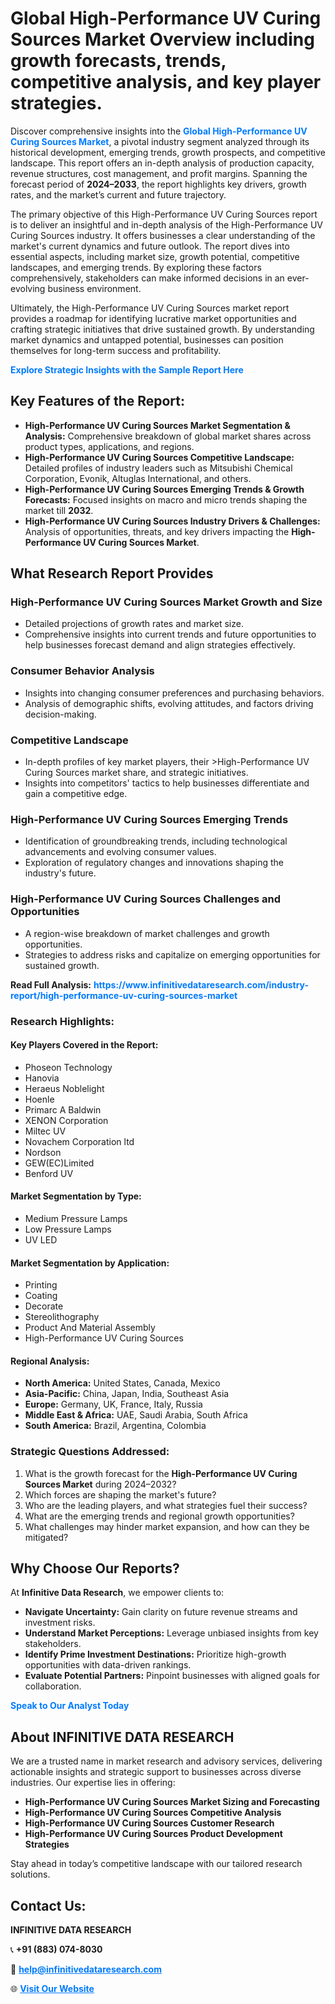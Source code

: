 <h1>Global High-Performance UV Curing Sources Market Overview including growth forecasts, trends, competitive analysis, and key player strategies.</h1>
<p>
Discover comprehensive insights into the 
<a href="https://www.infinitivedataresearch.com/industry-report/high-performance-uv-curing-sources-market" rel="dofollow" style="color: #007BFF; text-decoration: none;"><strong>Global High-Performance UV Curing Sources Market</strong></a>, a pivotal industry segment analyzed through its historical development, emerging trends, growth prospects, and competitive landscape. This report offers an in-depth analysis of production capacity, revenue structures, cost management, and profit margins. Spanning the forecast period of <strong>2024–2033</strong>, the report highlights key drivers, growth rates, and the market’s current and future trajectory.
</p>
<p>
The primary objective of this High-Performance UV Curing Sources report is to deliver an insightful and in-depth analysis of the High-Performance UV Curing Sources industry. It offers businesses a clear understanding of the market's current dynamics and future outlook. The report dives into essential aspects, including market size, growth potential, competitive landscapes, and emerging trends. By exploring these factors comprehensively, stakeholders can make informed decisions in an ever-evolving business environment.
</p>
<p>
Ultimately, the High-Performance UV Curing Sources market report provides a roadmap for identifying lucrative market opportunities and crafting strategic initiatives that drive sustained growth. By understanding market dynamics and untapped potential, businesses can position themselves for long-term success and profitability.
</p>
<p>
<a href="https://www.infinitivedataresearch.com/request-sample/reportId=111027" style="color: #007BFF; text-decoration: none;"><strong>Explore Strategic Insights with the Sample Report Here</strong></a>
</p>

<h2>Key Features of the Report:</h2>
<ul>
<li><strong>High-Performance UV Curing Sources Market Segmentation & Analysis:</strong> Comprehensive breakdown of global market shares across product types, applications, and regions.</li>
<li><strong>High-Performance UV Curing Sources Competitive Landscape:</strong> Detailed profiles of industry leaders such as Mitsubishi Chemical Corporation, Evonik, Altuglas International, and others.</li>
<li><strong>High-Performance UV Curing Sources Emerging Trends & Growth Forecasts:</strong> Focused insights on macro and micro trends shaping the market till <strong>2032</strong>.</li>
<li><strong>High-Performance UV Curing Sources Industry Drivers & Challenges:</strong> Analysis of opportunities, threats, and key drivers impacting the <strong>High-Performance UV Curing Sources Market</strong>.</li>
</ul>

<h2>What Research Report Provides</h2>
<h3>High-Performance UV Curing Sources Market Growth and Size</h3>
<ul>
<li>Detailed projections of growth rates and market size.</li>
<li>Comprehensive insights into current trends and future opportunities to help businesses forecast demand and align strategies effectively.</li>
</ul>

<h3>Consumer Behavior Analysis</h3>
<ul>
<li>Insights into changing consumer preferences and purchasing behaviors.</li>
<li>Analysis of demographic shifts, evolving attitudes, and factors driving decision-making.</li>
</ul>

<h3>Competitive Landscape</h3>
<ul>
<li>In-depth profiles of key market players, their >High-Performance UV Curing Sources market share, and strategic initiatives.</li>
<li>Insights into competitors' tactics to help businesses differentiate and gain a competitive edge.</li>
</ul>

<h3>High-Performance UV Curing Sources Emerging Trends</h3>
<ul>
<li>Identification of groundbreaking trends, including technological advancements and evolving consumer values.</li>
<li>Exploration of regulatory changes and innovations shaping the industry's future.</li>
</ul>

<h3>High-Performance UV Curing Sources Challenges and Opportunities</h3>
<ul>
<li>A region-wise breakdown of market challenges and growth opportunities.</li>
<li>Strategies to address risks and capitalize on emerging opportunities for sustained growth.</li>
</ul>
<p><strong>Read Full Analysis:</strong> <a href="https://www.infinitivedataresearch.com/industry-report/high-performance-uv-curing-sources-market" rel="dofollow" style="color: #007BFF; text-decoration: none;"><strong>https://www.infinitivedataresearch.com/industry-report/high-performance-uv-curing-sources-market</strong></a></p>
<h3>Research Highlights:</h3>
<h4>Key Players Covered in the Report:</h4>
<ul><li>Phoseon Technology</li><li>Hanovia</li><li>Heraeus Noblelight</li><li>Hoenle</li><li>Primarc A Baldwin</li><li>XENON Corporation</li><li>Miltec UV</li><li>Novachem Corporation ltd</li><li>Nordson</li><li>GEW(EC)Limited</li><li>Benford UV</li></ul>
<h4>Market Segmentation by Type:</h4>
<ul><li>Medium Pressure Lamps</li><li>Low Pressure Lamps</li><li>UV LED</li></ul>
<h4>Market Segmentation by Application:</h4>
<ul><li>Printing</li><li>Coating</li><li>Decorate</li><li>Stereolithography</li><li>Product And Material Assembly</li><li>High-Performance UV Curing Sources</li></ul>

<h4>Regional Analysis:</h4>
<ul>
<li><strong>North America:</strong> United States, Canada, Mexico</li>
<li><strong>Asia-Pacific:</strong> China, Japan, India, Southeast Asia</li>
<li><strong>Europe:</strong> Germany, UK, France, Italy, Russia</li>
<li><strong>Middle East & Africa:</strong> UAE, Saudi Arabia, South Africa</li>
<li><strong>South America:</strong> Brazil, Argentina, Colombia</li>
</ul>

<h3>Strategic Questions Addressed:</h3>
<ol>
<li>What is the growth forecast for the <strong>High-Performance UV Curing Sources Market</strong> during 2024–2032?</li>
<li>Which forces are shaping the market's future?</li>
<li>Who are the leading players, and what strategies fuel their success?</li>
<li>What are the emerging trends and regional growth opportunities?</li>
<li>What challenges may hinder market expansion, and how can they be mitigated?</li>
</ol>

<h2>Why Choose Our Reports?</h2>
<p>At <strong>Infinitive Data Research</strong>, we empower clients to:</p>
<ul>
<li><strong>Navigate Uncertainty:</strong> Gain clarity on future revenue streams and investment risks.</li>
<li><strong>Understand Market Perceptions:</strong> Leverage unbiased insights from key stakeholders.</li>
<li><strong>Identify Prime Investment Destinations:</strong> Prioritize high-growth opportunities with data-driven rankings.</li>
<li><strong>Evaluate Potential Partners:</strong> Pinpoint businesses with aligned goals for collaboration.</li>
</ul>
<p><a href="https://www.infinitivedataresearch.com/industry-report/high-performance-uv-curing-sources-market" rel="dofollow" style="color: #007BFF; text-decoration: none;"><strong>Speak to Our Analyst Today</strong></a></p>

<h2>About INFINITIVE DATA RESEARCH</h2>
<p>We are a trusted name in market research and advisory services, delivering actionable insights and strategic support to businesses across diverse industries. Our expertise lies in offering:</p>
<ul>
<li><strong>High-Performance UV Curing Sources Market Sizing and Forecasting</strong></li>
<li><strong>High-Performance UV Curing Sources Competitive Analysis</strong></li>
<li><strong>High-Performance UV Curing Sources Customer Research</strong></li>
<li><strong>High-Performance UV Curing Sources Product Development Strategies</strong></li>
</ul>
<p>Stay ahead in today’s competitive landscape with our tailored research solutions.</p>

<h2>Contact Us:</h2>
<p><strong>INFINITIVE DATA RESEARCH</strong></p>
<p>📞 <strong>+91 (883) 074-8030</strong></p>
<p>📧 <strong><a href="mailto:help@infinitivedataresearch.com" style="color: #007BFF;">help@infinitivedataresearch.com</a></strong></p>
<p>🌐 <strong><a href="https://www.infinitivedataresearch.com" rel="dofollow" style="color: #007BFF;">Visit Our Website</a></strong></p>